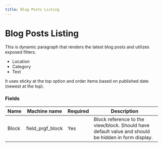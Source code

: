 ```yaml
---
title: Blog Posts Listing
---
```


# Blog Posts Listing

This is dynamic paragraph that renders the latest blog posts and utilizes exposed filters.

 - Location
 - Category
 - Text


It uses sticky at the top option and order items based on published date (newest at the top).

### Fields

| Name  | Machine name | Required | Description |
| ------------- | ------------- | ------------- | ------------- |
| Block | field\_prgf_block | Yes | Block reference to the view/block. Should have default value and should be hidden in form display. |
